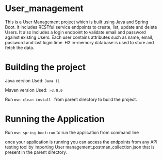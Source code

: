 # User_management

This is a User Management project which is built using Java and Spring Boot.
It includes RESTful service endpoints to create, list, update and delete Users. It also Includes a login endpoint to validate email and password against existing Users.
Each user contains attributes such as name, email, password and last login time. H2 in-memory database is used to store and fetch the data.


# Building the project

Java  version Used: `Java 11`

Maven version Used:` >3.8.0`

Run `mvn clean install ` from parent directory to build the project.

# Running the Application

Run `mvn spring-boot:run` to run the application from command line

once your application is running you can access the endpoints from any API testing tool by importing User management.postman_collection.json that is present in the parent directory.

